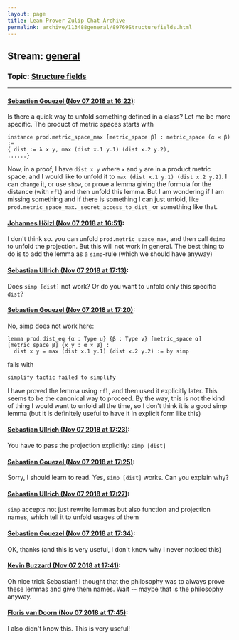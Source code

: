```yaml
---
layout: page
title: Lean Prover Zulip Chat Archive 
permalink: archive/113488general/89769Structurefields.html
---
```


## Stream: [general](index.html)
### Topic: [Structure fields](89769Structurefields.html)

---

#### [Sebastien Gouezel (Nov 07 2018 at 16:22)](https://leanprover.zulipchat.com/#narrow/stream/113488-general/topic/Structure%20fields/near/146965379):
Is there a quick way to unfold something defined in a class? Let me be more specific. The product of metric spaces starts with
```lean
instance prod.metric_space_max [metric_space β] : metric_space (α × β) :=
{ dist := λ x y, max (dist x.1 y.1) (dist x.2 y.2),
......}
```
Now, in a proof, I have `dist x y` where `x` and `y` are in a product metric space, and I would like to unfold it to `max (dist x.1 y.1) (dist x.2 y.2)`. 
I can `change` it, or use `show`, or prove a lemma giving the formula for the distance (with `rfl`) and then unfold this lemma. But I am wondering if I am missing something and if there is something I can just unfold, like `prod.metric_space_max._secret_access_to_dist_` or something like that.

#### [Johannes Hölzl (Nov 07 2018 at 16:51)](https://leanprover.zulipchat.com/#narrow/stream/113488-general/topic/Structure%20fields/near/146967395):
I don't think so. you can unfold `prod.metric_space_max`, and then call `dsimp` to unfold the projection. But this will not work in general. The best thing to do is to add the lemma as a `simp`-rule (which we should have anyway)

#### [Sebastian Ullrich (Nov 07 2018 at 17:13)](https://leanprover.zulipchat.com/#narrow/stream/113488-general/topic/Structure%20fields/near/146968934):
Does `simp [dist]` not work? Or do you want to unfold only this specific `dist`?

#### [Sebastien Gouezel (Nov 07 2018 at 17:20)](https://leanprover.zulipchat.com/#narrow/stream/113488-general/topic/Structure%20fields/near/146969406):
No, simp does not work here:
```lean
lemma prod.dist_eq {α : Type u} {β : Type v} [metric_space α] [metric_space β] {x y : α × β} :
  dist x y = max (dist x.1 y.1) (dist x.2 y.2) := by simp
```
fails with
```
simplify tactic failed to simplify
```
I have proved the lemma using `rfl`, and then used it explicitly later. This seems to be the canonical way to proceed. By the way, this is not the kind of thing I would want to unfold all the time, so I don't think it is a good simp lemma (but it is definitely useful to have it in explicit form like this)

#### [Sebastian Ullrich (Nov 07 2018 at 17:23)](https://leanprover.zulipchat.com/#narrow/stream/113488-general/topic/Structure%20fields/near/146969573):
You have to pass the projection explicitly: `simp [dist]`

#### [Sebastien Gouezel (Nov 07 2018 at 17:25)](https://leanprover.zulipchat.com/#narrow/stream/113488-general/topic/Structure%20fields/near/146969749):
Sorry, I should learn to read. Yes, `simp [dist]` works. Can you explain why?

#### [Sebastian Ullrich (Nov 07 2018 at 17:27)](https://leanprover.zulipchat.com/#narrow/stream/113488-general/topic/Structure%20fields/near/146969913):
`simp` accepts not just rewrite lemmas but also function and projection names, which tell it to unfold usages of them

#### [Sebastien Gouezel (Nov 07 2018 at 17:34)](https://leanprover.zulipchat.com/#narrow/stream/113488-general/topic/Structure%20fields/near/146970400):
OK, thanks (and this is very useful, I don't know why I never noticed this)

#### [Kevin Buzzard (Nov 07 2018 at 17:41)](https://leanprover.zulipchat.com/#narrow/stream/113488-general/topic/Structure%20fields/near/146970867):
Oh nice trick Sebastian! I thought that the philosophy was to always prove these lemmas and give them names. Wait -- maybe that is the philosophy anyway.

#### [Floris van Doorn (Nov 07 2018 at 17:45)](https://leanprover.zulipchat.com/#narrow/stream/113488-general/topic/Structure%20fields/near/146971122):
I also didn't know this. This is very useful!

